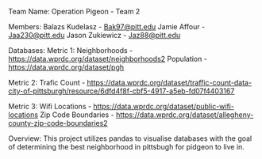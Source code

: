 Team Name: Operation Pigeon - Team 2

Members: 
Balazs Kudelasz - Bak97@pitt.edu
Jamie Affour - Jaa230@pitt.edu
Jason Zukiewicz - Jaz88@pitt.edu

Databases:
Metric 1:
Neighborhoods -  https://data.wprdc.org/dataset/neighborhoods2
Population - https://data.wprdc.org/dataset/pgh

Metric 2:
Trafic Count - https://data.wprdc.org/dataset/traffic-count-data-city-of-pittsburgh/resource/6dfd4f8f-cbf5-4917-a5eb-fd07f4403167

Metric 3: 
Wifi Locations - https://data.wprdc.org/dataset/public-wifi-locations
Zip Code Boundaries - https://data.wprdc.org/dataset/allegheny-county-zip-code-boundaries2

Overview: 
This project utilizes pandas to visualise databases with the goal of determining the best neighborhood in pittsbugh for pidgeon to live in.
